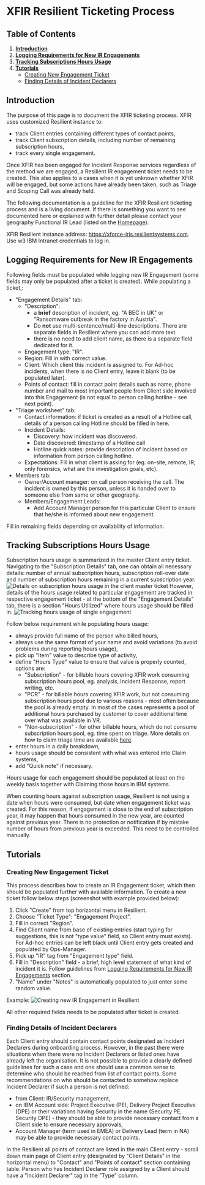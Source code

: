

# XFIR Resilient Ticketing Process

## Table of Contents
1. **[Introduction](#Introduction)**
2. **[Logging Requirements for New IR Engagements](#Logging-Requirements-for-New-IR-Engagements)**
3. **[Tracking Subscriptions Hours Usage](#Tracking-Subscriptions-Hours-Usage)**
4. **[Tutorials](#Tutorials)**
	- [Creating New Engagement Ticket](#Creating-New-Engagement-Ticket)
	- [Finding Details of Incident Declarers](#Finding-Details-of-Incident-Declarers)

## Introduction
The purpose of this page is to document the XFIR ticketing process. XFIR uses customized Resilient instance to:
- track Client entries containing different types of contact points,
- track Client subscription details, including number of remaining subscription hours,
- track every single engagement.

Once XFIR has been engaged for Incident Response services regardless of the method we are engaged, a Resilient IR engagement ticket needs to be created. This also applies to a cases when it is yet unknown whether XFIR will be engaged, but some actions have already been taken, such as Triage and Scoping Call was already held.

The following documentation is a guideline for the XFIR Resilient ticketing process and is a living document. If there is something you want to see documented here or explained with further detail please contact your geography Functional IR Lead (listed on the [Homepage](Home.md)).

XFIR Resilient instance address: https://xforce-iris.resilientsystems.com. Use w3 IBM Intranet credentials to log in.

## Logging Requirements for New IR Engagements
Following fields must be populated while logging new IR Engagement (some fields may only be populated after a ticket is created). While populating a ticket,:
- "Engagement Details" tab:
	- "Description":
		- a **brief** description of incident, eg. "A BEC in UK" or "Ransomware outbreak in the factory in Austria".
		- Do **not** use multi-sentence/multi-line descriptions. There are separate fields in Resilient where you can add more text.
		- there is no need to add client name, as there is a separate field dedicated for it.
	- Engagement type: "IR".
	- Region: Fill in with correct value.
	- Client: Which client this incident is assigned to. For Ad-hoc incidents, when there is no Client entry, leave it blank (to be populated later).
	- Points of contact: fill in contact point details such as name, phone number and mail to most important people from Client side involved into this Engagement (is not equal to person calling hotline - see next point).
- "Triage worksheet" tab:
	- Contact information: if ticket is created as a result of a Hotline call, details of a person calling Hotline should be filled in here.
	- Incident Details:
		- Discovery: how incident was discovered.
		- Date discovered: timestamp of a Hotline call
		- Hotline quick notes: provide description of incident based on information from person calling hotline.
	- Expectations: Fill in what client is asking for (eg. on-site, remote, IR, only forensics, what are the investigation goals, etc).
- Members tab:
	- Owner/Account manager: on call person receiving the call. The incident is owned by this person, unless it is handed over to someone else from same or other geography. 
	- Members/Engagement Leads: 
		- Add Account Manager person for this particular Client to ensure that he/she is informed about new engagement. 

Fill in remaining fields depending on availability of information.

## Tracking Subscriptions Hours Usage
Subscription hours usage is summarized in the master Client entry ticket. Navigating to the "Subscription Details" tab, one can obtain all necessary details: number of annual subscription hours, subscription roll-over date and number of subscription hours remaining in a current subscription year.
![Details on subscription hours usage in the client master ticket](DFIR/screenshots/Resilient_tracking_subscription_hours_usage.png)
However, details of the hours usage related to particular engagement are tracked in respective engagement ticket - at the bottom of the "Engagement Details" tab, there is a section "Hours Utilized" where hours usage should be filled in.
![Tracking hours usage of single engagement](DFIR/screenshots/Resilient_tracking_hours_usage_in_engagement.png)

Follow below requirement while populating hours usage:
- always provide full name of the person who billed hours,
- always use the same format of your name and avoid variations (to avoid problems during reporting hours usage),
- pick up "Item" value to describe type of activity,
- define "Hours Type" value to ensure that value is properly counted, options are:
	- "Subscription" - for billable hours covering XFIR work consuming subscription hours pool, eg. analysis, Incident Response, report writing, etc.
	- "PCR" - for billable hours covering XFIR work, but not consuming subscription hours pool due to various reasons - most often because the pool is already empty. In most of the cases represents a pool of additional hours purchased by customer to cover additional time over what was available in VR.
	- "Non-subscription" - for other billable hours, which do not consume subscription hours pool, eg. time spent on triage. More details on how to claim triage time are available [here](DFIR-Triage-Scoping.md#Claiming).
- enter hours in a daily breakdown,
- hours usage should be consistent with what was entered into Claim systems,
- add "Quick note" if necessary.

Hours usage for each engagement should be populated at least on the weekly basis together with Claiming those hours in IBM systems.

When counting hours against subscription usage, Resilient is not using a date when hours were consumed, but date when engagement ticket was created. For this reason, if engagement is close to the end of subscription year, it may happen that hours consumed in the new year, are counted against previous year. There is no protection or notification if by mistake number of hours from previous year is exceeded. This need to be controlled manually.


## Tutorials

### Creating New Engagement Ticket
This process describes how to create an IR Engagement ticket, which then should be populated further with available information. To create a new ticket follow below steps (screenshot with example provided below):
 1. Click "Create" from top horizontal menu in Resilient.
 2. Choose "Ticket Type": "Engagement Project".
 3. Fill in correct "Region".
 4. Find Client name from base of existing entries (start typing for suggestions, this is not "type value" field, so Client entry must exists). For Ad-hoc entries can be left black until Client entry gets created and populated by Ops-Manager. 
 5. Pick up "IR" tag from "Engagement type" field.
 6. Fill in "Description" field - a brief, high level statement of what kind of incident it is. Follow guidelines from [Logging Requirements for New IR Engagements](#Logging-Requirements-for-New-IR-Engagements) section.
 7. "Name" under "Notes" is automatically populated to just enter some random value.

Example:
![Creating new IR Engagement in Resilient](DFIR/screenshots/Resilient_New_IR_Engagement.png)

All other required fields needs to be populated after ticket is created.

### Finding Details of Incident Declarers
Each Client entry should contain contact points designated as Incident Declarers during onboarding process. However, in the past there were situations when there were no Incident Declarers or listed ones have already left the organisation. It is not possible to provide a clearly defined guidelines for such a case and one should use a common sense to determine who should be reached from list of contact points. Some recommendations on who should be contacted to somehow replace Incident Declarer if such a person is not defined:
- from Client: IR/Security management,
- on IBM Account side: Project Executive (PE), Delivery Project Executive (DPE) or their variations having Security in the name (Security PE, Security DPE) - they should be able to provide necessary contact from a Client side to ensure necessary approvals,
- Account Manager (term used in EMEA) or Delivery Lead (term in NA) may be able to provide necessary contact points.

In the Resilient all points of contact are listed in the main Client entry - scroll down main page of Client entry (designated by "Client Details" in the horizontal menu) to "Contact" and "Points of contact" section containing table. Person who has Incident Declarer role assigned by a Client should have a "Incident Declarer" tag in the "Type" column. 